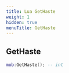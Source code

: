 ```yaml
---
title: Lua GetHaste
weight: 1
hidden: true
menuTitle: GetHaste
---
```

## GetHaste
```lua
mob:GetHaste(); -- int
```